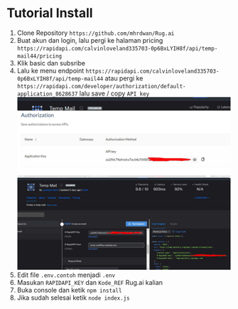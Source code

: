 # Tutorial Install 

1) Clone Repository ```https://github.com/mhrdwan/Rug.ai```
2) Buat akun dan login, lalu pergi ke halaman pricing  ```https://rapidapi.com/calvinloveland335703-0p6BxLYIH8f/api/temp-mail44/pricing```
3) Klik basic dan subsribe
4) Lalu ke menu endpoint ```https://rapidapi.com/calvinloveland335703-0p6BxLYIH8f/api/temp-mail44``` atau pergi ke  ```https://rapidapi.com/developer/authorization/default-application_8628637``` lalu save / copy ```API key```
![image 1](/Image/1.JPG)
![image 2](/Image/2.JPG)
5) Edit file ```.env.contoh``` menjadi ```.env```
6) Masukan ```RAPIDAPI_KEY``` dan ```Kode_REF``` Rug.ai kalian
7) Buka console dan ketik ```npm install```
7) Jika sudah selesai ketik ```node index.js```
